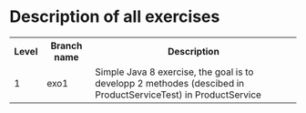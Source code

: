# Description of all exercises 

<table>
    <tr>
        <th>Level</th>
        <th>Branch name</th>
        <th>Description</th>
    </tr>
    <tr>
        <td>1</td>
        <td>exo1</td>
        <td>Simple Java 8 exercise, the goal is to developp 2 methodes (descibed in ProductServiceTest) in ProductService</td>
    </tr>
</table>